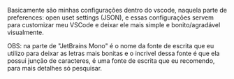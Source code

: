 Basicamente são minhas configurações dentro do vscode, naquela parte de preferences: open uset settings (JSON), e essas configurações servem para customizar meu VSCode e deixar ele mais simple e bonito/agradável visualmente. 

OBS: na parte de "JetBrains Mono" é o nome da fonte de escrita que eu utilizo para deixar as letras mais bonitas e o incrivel dessa fonte é que ela possui junção de caracteres, é uma fonte de escrita que eu recomendo, para mais detalhes só pesquisar.
